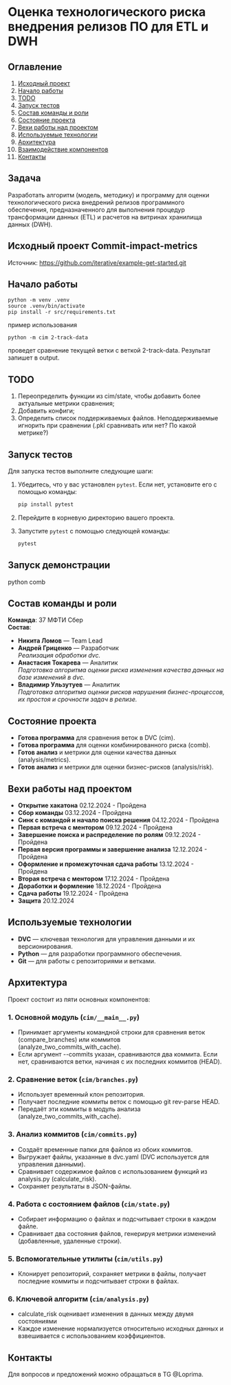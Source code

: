 # Оценка технологического риска внедрения релизов ПО для ETL и DWH

## Оглавление

1. [Исходный проект](#Исходный-проект-Commit-impact-metrics)
2. [Начало работы](#Начало-работы)
3. [TODO](#TODO)
4. [Запуск тестов](#Запуск-тестов)
5. [Состав команды и роли](#Состав-команды-и-роли)
6. [Состояние проекта](#Состояние-проекта)
7. [Вехи работы над проектом](#Вехи-работы-над-проектом)
8. [Используемые технологии](#Используемые-технологии)
9. [Архитектура](#Архитектура)
10. [Взаимодействие компонентов](#Взаимодействие-компонентов)
11. [Контакты](#Контакты)

## Задача

Разработать алгоритм (модель, методику) и программу для оценки технологического риска внедрений релизов программного обеспечения, предназначенного для выполнения процедур трансформации данных (ETL) и расчетов на витринах хранилища данных (DWH).

## Исходный проект Commit-impact-metrics

Источник: https://github.com/iterative/example-get-started.git

## Начало работы

```
python -m venv .venv
source .venv/bin/activate
pip install -r src/requirements.txt
```

пример использования
```
python -m cim 2-track-data
```
проведет сравнение текущей ветки с веткой 2-track-data. Результат запишет в output.

## TODO
1. Переопределить функции из cim/state, чтобы добавить более актуальные метрики сравнения;
2. Добавить конфиги;
3. Определить список поддерживаемых файлов. Неподдерживаемые игнорить при сравнении (.pkl сравнивать или нет? По какой метрике?)

## Запуск тестов

Для запуска тестов выполните следующие шаги:

1. Убедитесь, что у вас установлен `pytest`. Если нет, установите его с помощью команды:
   ```sh
   pip install pytest
   ```

2. Перейдите в корневую директорию вашего проекта.

3. Запустите `pytest` с помощью следующей команды:
   ```sh
   pytest
   ```
## Запуск демонстрации

python comb <teamMetrics> <businessMetrics> <pathToDataMetrics>


## Состав команды и роли

**Команда**: 37 МФТИ Сбер  
**Состав**:
- **Никита Ломов** — Team Lead  
- **Андрей Гриценко** — Разработчик  
  *Реализация обработки dvc.*
- **Анастасия Токарева** — Аналитик  
  *Подготовка алгоритма оценки риска изменения качества данных на базе изменений в dvc.*
- **Владимир Ульзутуев** — Аналитик  
  *Подготовка алгоритма оценки рисков нарушения бизнес-процессов, их простоя и срочности задач в релизе.*

## Состояние проекта

- **Готова программа** для сравнения веток в DVC (cim).
- **Готова программа** для оценки комбинированного риска (comb).   
- **Готов анализ** и метрики для оценки качества данных (analysis/metrics).
- **Готов анализ** и метрики для оценки бизнес-рисков (analysis/risk).

## Вехи работы над проектом

- **Открытие хакатона** 02.12.2024 - Пройдена
- **Сбор команды** 03.12.2024 - Пройдена
- **Синк с командой и начало поиска решения** 04.12.2024 - Пройдена
- **Первая встреча с ментором** 09.12.2024 - Пройдена
- **Завершение поиска и распределение по ролям** 09.12.2024 - Пройдена
- **Первая версия программы и завершение анализа** 12.12.2024 - Пройдена
- **Оформление и промежуточная сдача работы** 13.12.2024 - Пройдена
- **Вторая встреча с ментором** 17.12.2024 - Пройдена
- **Доработки и формление** 18.12.2024 - Пройдена
- **Сдача работы** 19.12.2024 - Пройдена
- **Защита** 20.12.2024

## Используемые технологии

- **DVC** — ключевая технология для управления данными и их версионирования.
- **Python** — для разработки программного обеспечения.
- **Git** — для работы с репозиториями и ветками.

## Архитектура

Проект состоит из пяти основных компонентов:

### 1. **Основной модуль (`cim/__main__.py`)**
   - Принимает аргументы командной строки для сравнения веток (compare_branches) или коммитов (analyze_two_commits_with_cache).
   - Если аргумент --commits указан, сравниваются два коммита. Если нет, сравниваются ветки, начиная с их последних коммитов (HEAD).

### 2. **Сравнение веток (`cim/branches.py`)**
   - Использует временный клон репозитория.
   - Получает последние коммиты веток с помощью git rev-parse HEAD.
   - Передаёт эти коммиты в модуль анализа (analyze_two_commits_with_cache).

### 3. **Анализ коммитов (`cim/commits.py`)**
   - Создаёт временные папки для файлов из обоих коммитов.
   - Выгружает файлы, указанные в dvc.yaml (DVC используется для управления данными).
   - Сравнивает содержимое файлов с использованием функций из analysis.py (calculate_risk).
   - Сохраняет результаты в JSON-файлы.

### 4. **Работа с состоянием файлов (`cim/state.py`)**
   - Собирает информацию о файлах и подсчитывает строки в каждом файле.
   - Сравнивает два состояния файлов, генерируя метрики изменений (добавленные, удаленные строки).

### 5. **Вспомогательные утилиты (`cim/utils.py`)**
   - Клонирует репозиторий, сохраняет метрики в файлы, получает последние коммиты и подсчитывает строки в файлах.

### 6. **Ключевой алгоритм (`cim/analysis.py`)**
   - calculate_risk оценивает изменения в данных между двумя состояниями
   - Каждое изменение нормализуется относительно исходных данных и взвешивается с использованием коэффициентов.

## Контакты

Для вопросов и предложений можно обращаться в TG @Loprima.